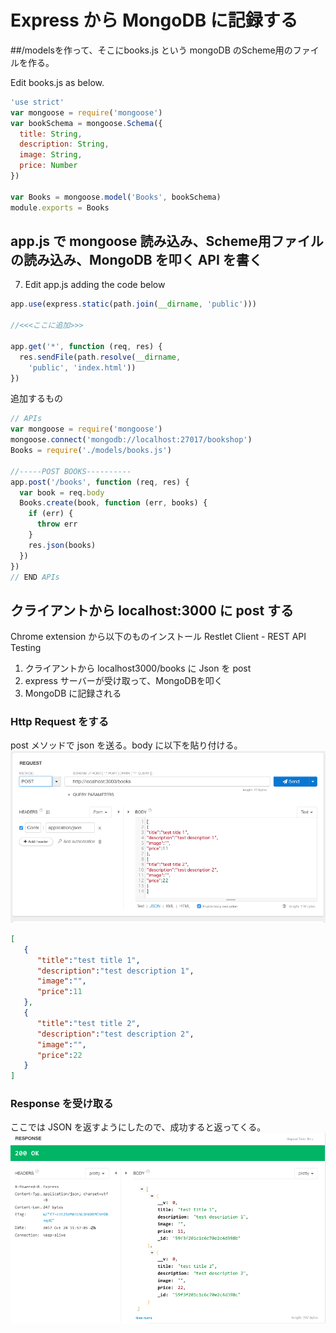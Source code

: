 # Express から MongoDB に記録する

##/modelsを作って、そこにbooks.js という mongoDB のScheme用のファイルを作る。

Edit books.js as below.  

```js
'use strict'
var mongoose = require('mongoose')
var bookSchema = mongoose.Schema({
  title: String,
  description: String,
  image: String,
  price: Number
})

var Books = mongoose.model('Books', bookSchema)
module.exports = Books
```


## app.js で mongoose 読み込み、Scheme用ファイルの読み込み、MongoDB を叩く API を書く

7. Edit app.js adding the code below

```js
app.use(express.static(path.join(__dirname, 'public')))

//<<<ここに追加>>>

app.get('*', function (req, res) {
  res.sendFile(path.resolve(__dirname,
    'public', 'index.html'))
})

```

追加するもの

```js
// APIs
var mongoose = require('mongoose')
mongoose.connect('mongodb://localhost:27017/bookshop')
Books = require('./models/books.js')

//-----POST BOOKS----------
app.post('/books', function (req, res) {
  var book = req.body
  Books.create(book, function (err, books) {
    if (err) {
      throw err
    }
    res.json(books)
  })
})
// END APIs
```

## クライアントから localhost:3000 に post する

Chrome extension から以下のものインストール
Restlet Client - REST API Testing


1. クライアントから localhost3000/books に Json を post   
1. express サーバーが受け取って、MongoDBを叩く
1. MongoDB に記録される


### Http Request をする
post メソッドで json を送る。body に以下を貼り付ける。
![](/assets/req.png)


```json
[
   {
      "title":"test title 1",
      "description":"test description 1",
      "image":"",
      "price":11
   },
   {
      "title":"test title 2",
      "description":"test description 2",
      "image":"",
      "price":22
   }
]
```

### Response を受け取る
ここでは JSON を返すようにしたので、成功すると返ってくる。
![](/assets/res.png)
